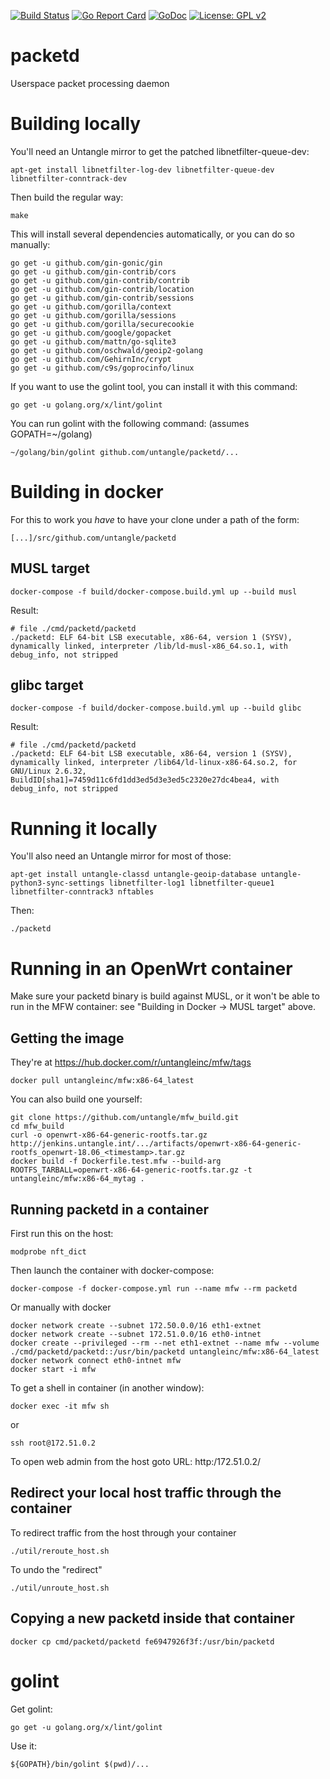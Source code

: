 [![Build Status](https://travis-ci.org/untangle/packetd.svg?branch=master)](https://travis-ci.org/untangle/packetd)
[![Go Report Card](https://goreportcard.com/badge/github.com/untangle/packetd)](https://goreportcard.com/report/github.com/untangle/packetd)
[![GoDoc](https://godoc.org/github.com/untangle/packetd?status.svg)](https://godoc.org/github.com/untangle/packetd)
[![License: GPL v2](https://img.shields.io/badge/License-GPL%20v2-blue.svg)](https://www.gnu.org/licenses/old-licenses/gpl-2.0.en.html)

# packetd
Userspace packet processing daemon

Building locally
================

You'll need an Untangle mirror to get the patched libnetfilter-queue-dev:

```
apt-get install libnetfilter-log-dev libnetfilter-queue-dev libnetfilter-conntrack-dev
```

Then build the regular way:

```
make
```

This will install several dependencies automatically, or you can do so manually:

```
go get -u github.com/gin-gonic/gin
go get -u github.com/gin-contrib/cors
go get -u github.com/gin-contrib/contrib
go get -u github.com/gin-contrib/location
go get -u github.com/gin-contrib/sessions
go get -u github.com/gorilla/context
go get -u github.com/gorilla/sessions
go get -u github.com/gorilla/securecookie
go get -u github.com/google/gopacket
go get -u github.com/mattn/go-sqlite3
go get -u github.com/oschwald/geoip2-golang
go get -u github.com/GehirnInc/crypt
go get -u github.com/c9s/goprocinfo/linux

```

If you want to use the golint tool, you can install it with this command:
```
go get -u golang.org/x/lint/golint
```

You can run golint with the following command: (assumes GOPATH=~/golang)

```
~/golang/bin/golint github.com/untangle/packetd/...
```

Building in docker
==================

For this to work you *have* to have your clone under a path of the form:

```
[...]/src/github.com/untangle/packetd
```

MUSL target
-----------

```
docker-compose -f build/docker-compose.build.yml up --build musl
```

Result:

```
# file ./cmd/packetd/packetd
./packetd: ELF 64-bit LSB executable, x86-64, version 1 (SYSV), dynamically linked, interpreter /lib/ld-musl-x86_64.so.1, with debug_info, not stripped
```

glibc target
-----------

```
docker-compose -f build/docker-compose.build.yml up --build glibc
```

Result:

```
# file ./cmd/packetd/packetd
./packetd: ELF 64-bit LSB executable, x86-64, version 1 (SYSV), dynamically linked, interpreter /lib64/ld-linux-x86-64.so.2, for GNU/Linux 2.6.32, BuildID[sha1]=7459d11c6fd1dd3ed5d3e3ed5c2320e27dc4bea4, with debug_info, not stripped
```

Running it locally
==================

You'll also need an Untangle mirror for most of those:

```
apt-get install untangle-classd untangle-geoip-database untangle-python3-sync-settings libnetfilter-log1 libnetfilter-queue1 libnetfilter-conntrack3 nftables
```

Then:

```
./packetd
```

Running in an OpenWrt container
===============================

Make sure your packetd binary is build against MUSL, or it won't be able
to run in the MFW container: see "Building in Docker -> MUSL target"
above.

Getting the image
-----------------

They're at https://hub.docker.com/r/untangleinc/mfw/tags

```
docker pull untangleinc/mfw:x86-64_latest
```

You can also build one yourself:

```
git clone https://github.com/untangle/mfw_build.git
cd mfw_build
curl -o openwrt-x86-64-generic-rootfs.tar.gz http://jenkins.untangle.int/.../artifacts/openwrt-x86-64-generic-rootfs_openwrt-18.06_<timestamp>.tar.gz
docker build -f Dockerfile.test.mfw --build-arg ROOTFS_TARBALL=openwrt-x86-64-generic-rootfs.tar.gz -t untangleinc/mfw:x86-64_mytag .
```

Running packetd in a container
------------------------------

First run this on the host:

```
modprobe nft_dict
```

Then launch the container with docker-compose:

```
docker-compose -f docker-compose.yml run --name mfw --rm packetd
```

Or manually with docker

```
docker network create --subnet 172.50.0.0/16 eth1-extnet
docker network create --subnet 172.51.0.0/16 eth0-intnet
docker create --privileged --rm --net eth1-extnet --name mfw --volume ./cmd/packetd/packetd::/usr/bin/packetd untangleinc/mfw:x86-64_latest
docker network connect eth0-intnet mfw
docker start -i mfw
```

To get a shell in container (in another window):

```
docker exec -it mfw sh
```

or

```
ssh root@172.51.0.2
```

To open web admin from the host goto URL: http:/172.51.0.2/

Redirect your local host traffic through the container
------------------------------------------------------

To redirect traffic from the host through your container

```
./util/reroute_host.sh
```

To undo the "redirect"

```
./util/unroute_host.sh
```

Copying a new packetd inside that container
-------------------------------------------

```
docker cp cmd/packetd/packetd fe6947926f3f:/usr/bin/packetd
```

golint
======

Get golint:

```
go get -u golang.org/x/lint/golint
```

Use it:

```
${GOPATH}/bin/golint $(pwd)/...
```
